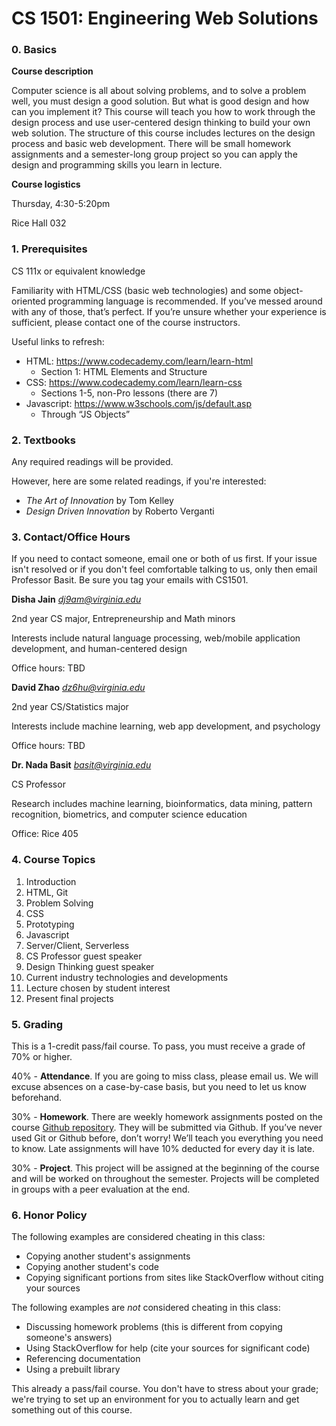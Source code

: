 # CS 1501: Engineering Web Solutions

### 0. Basics

**Course description**

Computer science is all about solving problems, and to solve a problem well, you must design a good solution. But what is good design and how can you implement it? This course will teach you how to work through the design process and use user-centered design thinking to build your own web solution. The structure of this course includes lectures on the design process and basic web development. There will be small homework assignments and a semester-long group project so you can apply the design and programming skills you learn in lecture.

**Course logistics**

Thursday, 4:30-5:20pm

Rice Hall 032

### 1. Prerequisites

CS 111x or equivalent knowledge

Familiarity with HTML/CSS (basic web technologies) and some object-oriented programming language is recommended. If you’ve messed around with any of those, that’s perfect. If you’re unsure whether your experience is sufficient, please contact one of the course instructors.

Useful links to refresh:

* HTML: https://www.codecademy.com/learn/learn-html
  * Section 1: HTML Elements and Structure
* CSS: https://www.codecademy.com/learn/learn-css
  * Sections 1-5, non-Pro lessons (there are 7)
* Javascript: https://www.w3schools.com/js/default.asp
  * Through “JS Objects”

### 2. Textbooks

Any required readings will be provided.

However, here are some related readings, if you're interested:

* *The Art of Innovation* by Tom Kelley
* *Design Driven Innovation* by Roberto Verganti

### 3. Contact/Office Hours

If you need to contact someone, email one or both of us first. If your issue isn't resolved or if you don't feel comfortable talking to us, only then email Professor Basit. Be sure you tag your emails with CS1501.

**Disha Jain** *dj9am@virginia.edu*

2nd year CS major, Entrepreneurship and Math minors

Interests include natural language processing, web/mobile application development, and human-centered design

Office hours: TBD

**David Zhao** *dz6hu@virginia.edu*

2nd year CS/Statistics major

Interests include machine learning, web app development, and psychology

Office hours: TBD

**Dr. Nada Basit** *basit@virginia.edu*

CS Professor

Research includes machine learning, bioinformatics, data mining, pattern recognition, biometrics, and computer science education

Office: Rice 405

### 4. Course Topics

1. Introduction
2. HTML, Git
3. Problem Solving
4. CSS
5. Prototyping
6. Javascript
7. Server/Client, Serverless
8. CS Professor guest speaker
9. Design Thinking guest speaker
10. Current industry technologies and developments
11. Lecture chosen by student interest
12. Present final projects

### 5. Grading

This is a 1-credit pass/fail course. To pass, you must receive a grade of 70% or higher.

40% - **Attendance**. If you are going to miss class, please email us. We will excuse absences on a case-by-case basis, but you need to let us know beforehand.

30% - **Homework**. There are weekly homework assignments posted on the course [Github repository](https://github.com/). They will be submitted via Github. If you’ve never used Git or Github before, don’t worry! We’ll teach you everything you need to know. Late assignments will have 10% deducted for every day it is late.

30% - **Project**. This project will be assigned at the beginning of the course and will be worked on throughout the semester. Projects will be completed in groups with a peer evaluation at the end.

### 6. Honor Policy

The following examples are considered cheating in this class:

* Copying another student's assignments
* Copying another student's code
* Copying significant portions from sites like StackOverflow without citing your sources

The following examples are *not* considered cheating in this class:

* Discussing homework problems (this is different from copying someone's answers)
* Using StackOverflow for help (cite your sources for significant code)
* Referencing documentation
* Using a prebuilt library

This already a pass/fail course. You don't have to stress about your grade; we're trying to set up an environment for you to actually learn and get something out of this course.